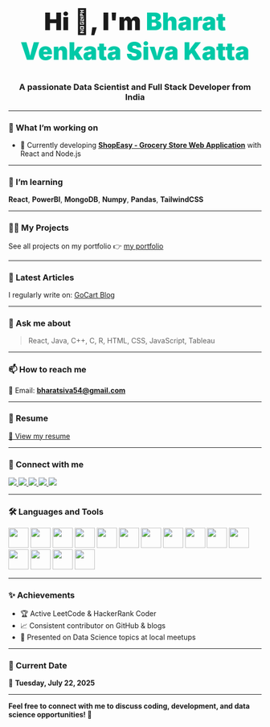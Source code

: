 <h1 align="center" style="font-weight: 900; font-size: 3rem;">
  Hi <span>👋</span>, I'm <span style="color:#00c9a7">Bharat Venkata Siva Katta</span>
</h1>

<h3 align="center">
  A passionate Data Scientist and Full Stack Developer from India
</h3>

---

### 🚀 What I’m working on

- 🔭 Currently developing [**ShopEasy - Grocery Store Web Application**](https://shopeasy-alpha.vercel.app/) with React and Node.js

---

### 🌱 I’m learning

**React**, **PowerBI**, **MongoDB**, **Numpy**, **Pandas**, **TailwindCSS**

---

### 👨‍💻 My Projects

See all projects on my portfolio 👉 [my portfolio](https://my-portfolio-git-main-bharat-venkata-sivas-projects.vercel.app/)

---

### 📝 Latest Articles

I regularly write on: [GoCart Blog](https://gocartexclusivedeals.blogspot.com/)

---

### 💬 Ask me about

> React, Java, C++, C, R, HTML, CSS, JavaScript, Tableau

---

### 📫 How to reach me

📧 Email: **bharatsiva54@gmail.com**

---

### 📄 Resume

[📜 View my resume](https://drive.google.com/file/d/1idP-rqdH-_IYTlPaapjqxUrIjRR80uo9/view?usp=sharing)

---

### 🤝 Connect with me

<p align="left">
  <a href="https://twitter.com/@bharatvs613" target="_blank">
    <img src="https://img.shields.io/badge/Twitter-1DA1F2?style=for-the-badge&logo=twitter&logoColor=white"/>
  </a>
  <a href="https://linkedin.com/in/bharat-venkata-siva-katta-14665424a" target="_blank">
    <img src="https://img.shields.io/badge/LinkedIn-0077B5?style=for-the-badge&logo=linkedin&logoColor=white"/>
  </a>
  <a href="https://www.hackerrank.com/bharatsiva54" target="_blank">
    <img src="https://img.shields.io/badge/HackerRank-2EC866?style=for-the-badge&logo=HackerRank&logoColor=white"/>
  </a>
  <a href="https://www.leetcode.com/bharatshiva" target="_blank">
    <img src="https://img.shields.io/badge/LeetCode-FFA116?style=for-the-badge&logo=leetcode&logoColor=white"/>
  </a>
  <a href="https://auth.geeksforgeeks.org/user/bharatsfw0y" target="_blank">
    <img src="https://img.shields.io/badge/GeeksforGeeks-2F8D46?style=for-the-badge&logo=GeeksforGeeks&logoColor=white"/>
  </a>
</p>

---

### 🛠️ Languages and Tools

<p align="left">
  <img src="https://cdn.jsdelivr.net/gh/devicons/devicon/icons/c/c-original.svg" width="40" />
  <img src="https://cdn.jsdelivr.net/gh/devicons/devicon/icons/cplusplus/cplusplus-original.svg" width="40" />
  <img src="https://cdn.jsdelivr.net/gh/devicons/devicon/icons/python/python-original.svg" width="40" />
  <img src="https://cdn.jsdelivr.net/gh/devicons/devicon/icons/java/java-original.svg" width="40" />
  <img src="https://cdn.jsdelivr.net/gh/devicons/devicon/icons/html5/html5-original.svg" width="40" />
  <img src="https://cdn.jsdelivr.net/gh/devicons/devicon/icons/css3/css3-original.svg" width="40" />
  <img src="https://cdn.jsdelivr.net/gh/devicons/devicon/icons/javascript/javascript-original.svg" width="40" />
  <img src="https://cdn.jsdelivr.net/gh/devicons/devicon/icons/react/react-original.svg" width="40" />
  <img src="https://cdn.jsdelivr.net/gh/devicons/devicon/icons/nodejs/nodejs-original.svg" width="40" />
  <img src="https://cdn.jsdelivr.net/gh/devicons/devicon/icons/mongodb/mongodb-original.svg" width="40" />
  <img src="https://cdn.jsdelivr.net/gh/devicons/devicon/icons/mysql/mysql-original.svg" width="40" />
  <img src="https://cdn.jsdelivr.net/gh/devicons/devicon/icons/express/express-original.svg" width="40" />
  <img src="https://cdn.jsdelivr.net/gh/devicons/devicon/icons/linux/linux-original.svg" width="40" />
  <img src="https://cdn.jsdelivr.net/gh/devicons/devicon/icons/flutter/flutter-original.svg" width="40" />
  <img src="https://cdn.jsdelivr.net/gh/devicons/devicon/icons/firebase/firebase-plain.svg" width="40" />
</p>

---

### ✨ Achievements

- 🏆 Active LeetCode & HackerRank Coder  
- 📈 Consistent contributor on GitHub & blogs  
- 🎤 Presented on Data Science topics at local meetups

---

### 📅 Current Date

📅 **Tuesday, July 22, 2025**

---

**Feel free to connect with me to discuss coding, development, and data science opportunities! 🚀**
